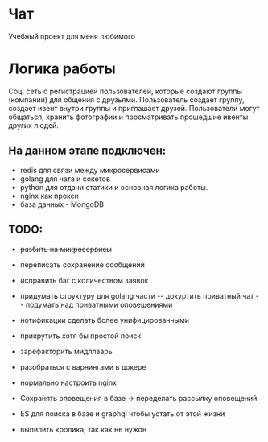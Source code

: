 # Чат
Учебный проект для меня любимого

# Логика работы 

Соц. сеть с регистрацией пользователей, которые создают группы (компании) для общения с друзьями. Пользователь создает группу, создает ивент внутри группы и приглашает друзей. Пользователи могут общаться, хранить фотографии и просматривать прошедшие ивенты других людей.

## На данном этапе подключен:
* redis для связи между микросервисами
* golang для чата и сокетов
* python для отдачи статики и основная логика работы. 
* nginx как прокси
* база данных - MongoDB


## TODO: 

- ~~разбить на микросервисы~~
- переписать сохранение сообщений
- исправить баг с количеством заявок
- придумать структуру для golang части
-- докуртить приватный чат
-- подумать над приватными оповещениями
- нотификации сделать более унифицированными
- прикрутить хотя бы простой поиск
- зарефакторить мидллварь
- разобраться с варнингами в докере
- нормально настроить nginx
- Сохранять оповещения в базе -> переделать рассылку оповещений
- ES для поиска в базе и graphql чтобы устать от этой жизни

- выпилить кролика, так как не нужон
